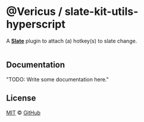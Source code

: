# @Vericus / slate-kit-utils-hyperscript

A [**Slate**](https://github.com/ianstormtaylor/slate) plugin to attach (a) hotkey(s) to slate change.

```js
```

## Documentation

<!-- %docs
title: <%= title %>
-->

"TODO: Write some documentation here."

<!-- %enddocs -->

## License

[MIT](./LICENSE.txt) &copy; [GitHub](https://github.com/)
